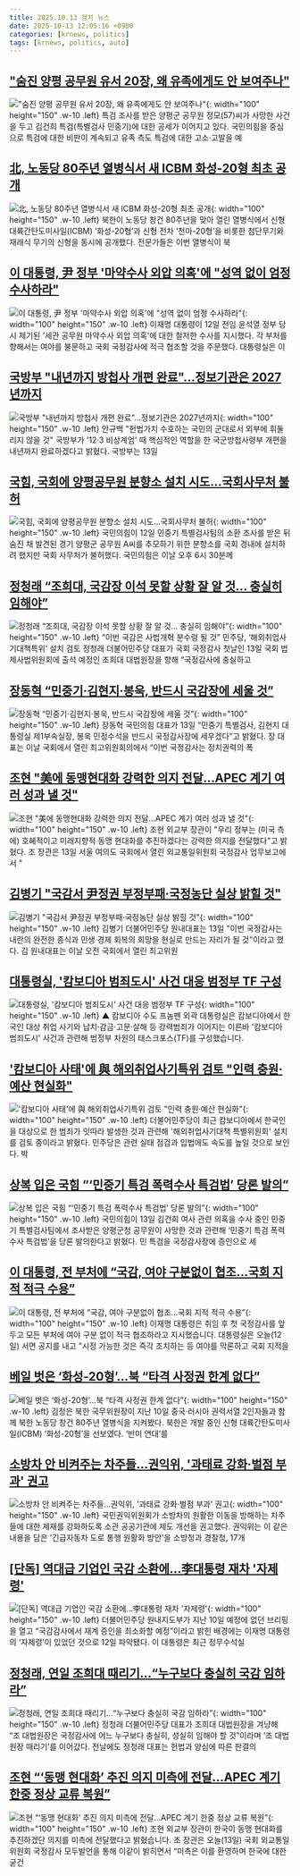 ```yaml
---
title: 2025.10.13 정치 뉴스
date: 2025-10-13 12:05:16 +0900
categories: [krnews, politics]
tags: [krnews, politics, auto]
---
```

## ["숨진 양평 공무원 유서 20장, 왜 유족에게도 안 보여주나"](https://n.news.naver.com/mnews/article/025/0003474580)

!["숨진 양평 공무원 유서 20장, 왜 유족에게도 안 보여주나"](https://mimgnews.pstatic.net/image/origin/025/2025/10/12/3474580.jpg?type=nf220_150){: width="100" height="150" .w-10 .left}
특검 조사를 받은 양평군 공무원 정모(57)씨가 사망한 사건을 두고 김건희 특검(특별검사 민중기)에 대한 공세가 이어지고 있다. 국민의힘을 중심으로 특검에 대한 비판이 계속되고 유족 측도 특검에 대한 고소·고발을 예

## [北, 노동당 80주년 열병식서 새 ICBM 화성-20형 최초 공개](https://n.news.naver.com/mnews/article/421/0008532283)

![北, 노동당 80주년 열병식서 새 ICBM 화성-20형 최초 공개](https://mimgnews.pstatic.net/image/origin/421/2025/10/12/8532283.jpg?type=nf220_150){: width="100" height="150" .w-10 .left}
북한이 노동당 창건 80주년을 맞아 열린 열병식에서 신형 대륙간탄도미사일(ICBM) ‘화성-20형’과 신형 전차 ‘천마-20형’을 비롯한 첨단무기와 재래식 무기의 신형을 동시에 공개했다. 전문가들은 이번 열병식이 북

## [이 대통령, 尹 정부 '마약수사 외압 의혹'에 "성역 없이 엄정 수사하라"](https://n.news.naver.com/mnews/article/469/0000891452)

![이 대통령, 尹 정부 '마약수사 외압 의혹'에 "성역 없이 엄정 수사하라"](https://mimgnews.pstatic.net/image/origin/469/2025/10/12/891452.jpg?type=nf220_150){: width="100" height="150" .w-10 .left}
이재명 대통령이 12일 전임 윤석열 정부 당시 제기된 '세관 공무원 마약수사 외압 의혹'에 대한 철저한 수사를 지시했다. 각 부처를 향해서는 여야를 불문하고 국회 국정감사에 적극 협조할 것을 주문했다. 대통령실은 이

## [국방부 "내년까지 방첩사 개편 완료"…정보기관은 2027년까지](https://n.news.naver.com/mnews/article/001/0015673572)

![국방부 "내년까지 방첩사 개편 완료"…정보기관은 2027년까지](https://mimgnews.pstatic.net/image/origin/001/2025/10/13/15673572.jpg?type=nf220_150){: width="100" height="150" .w-10 .left}
안규백 "헌법가치 수호하는 국민의 군대로서 외부에 휘둘리지 않을 것" 국방부가 '12·3 비상계엄' 때 핵심적인 역할을 한 국군방첩사령부 개편을 내년까지 완료하겠다고 밝혔다. 국방부는 13일

## [국힘, 국회에 양평공무원 분향소 설치 시도…국회사무처 불허](https://n.news.naver.com/mnews/article/001/0015673014)

![국힘, 국회에 양평공무원 분향소 설치 시도…국회사무처 불허](https://mimgnews.pstatic.net/image/origin/001/2025/10/12/15673014.jpg?type=nf220_150){: width="100" height="150" .w-10 .left}
국민의힘이 12일 민중기 특별검사팀의 소환 조사를 받은 뒤 숨진 채 발견된 경기 양평군 공무원 A씨를 추모하기 위한 분향소를 국회 경내에 설치하려 했지만 국회 사무처가 불허했다. 국민의힘은 이날 오후 6시 30분께

## [정청래 “조희대, 국감장 이석 못할 상황 잘 알 것… 충실히 임해야”](https://n.news.naver.com/mnews/article/366/0001113864)

![정청래 “조희대, 국감장 이석 못할 상황 잘 알 것… 충실히 임해야”](https://mimgnews.pstatic.net/image/origin/366/2025/10/13/1113864.jpg?type=nf220_150){: width="100" height="150" .w-10 .left}
“이번 국감은 사법개혁 분수령 될 것” 민주당, ‘해외취업사기대책특위’ 설치 검토 정청래 더불어민주당 대표가 국회 국정감사 첫날인 13일 국회 법제사법위원회에 출석 예정인 조희대 대법원장을 향해 “국정감사에 충실하고

## [장동혁 “민중기·김현지·봉욱, 반드시 국감장에 세울 것”](https://n.news.naver.com/mnews/article/030/0003358152)

![장동혁 “민중기·김현지·봉욱, 반드시 국감장에 세울 것”](https://mimgnews.pstatic.net/image/origin/030/2025/10/13/3358152.jpg?type=nf220_150){: width="100" height="150" .w-10 .left}
장동혁 국민의힘 대표가 13일 “민중기 특별검사, 김현지 대통령실 제1부속실장, 봉욱 민정수석을 반드시 국정감사장에 세우겠다”고 밝혔다. 장 대표는 이날 국회에서 열린 최고위원회의에서 “이번 국정감사는 정치권력의 폭

## [조현 "美에 동맹현대화 강력한 의지 전달…APEC 계기 여러 성과 낼 것"](https://n.news.naver.com/mnews/article/008/0005261629)

![조현 "美에 동맹현대화 강력한 의지 전달…APEC 계기 여러 성과 낼 것"](https://mimgnews.pstatic.net/image/origin/008/2025/10/13/5261629.jpg?type=nf220_150){: width="100" height="150" .w-10 .left}
조현 외교부 장관이 "우리 정부는 (미국 측에) 호혜적이고 미래지향적 동맹 현대화를 추진하겠다는 강력한 의지를 전달했다"고 밝혔다. 조 장관은 13일 서울 여의도 국회에서 열린 외교통일위원회 국정감사 업무보고에서 "

## [김병기 "국감서 尹정권 부정부패·국정농단 실상 밝힐 것"](https://n.news.naver.com/mnews/article/003/0013530111)

![김병기 "국감서 尹정권 부정부패·국정농단 실상 밝힐 것"](https://mimgnews.pstatic.net/image/origin/003/2025/10/13/13530111.jpg?type=nf220_150){: width="100" height="150" .w-10 .left}
김병기 더불어민주당 원내대표는 13일 "이번 국정감사는 내란의 완전한 종식과 민생 경제 회복의 희망을 현실로 만드는 자리가 될 것"이라고 했다. 김 원내대표는 이날 오전 국회에서 열린 최고위원

## [대통령실, '캄보디아 범죄도시' 사건 대응 범정부 TF 구성](https://n.news.naver.com/mnews/article/055/0001299238)

![대통령실, '캄보디아 범죄도시' 사건 대응 범정부 TF 구성](https://mimgnews.pstatic.net/image/origin/055/2025/10/13/1299238.jpg?type=nf220_150){: width="100" height="150" .w-10 .left}
▲ 캄보디아 수도 프놈펜 외곽 대통령실은 캄보디아에서 한국인 대상 취업 사기와 납치·감금·고문·살해 등 강력범죄가 이어지는 이른바 '캄보디아 범죄도시' 사건과 관련해 범정부 차원의 태스크포스(TF)를 구성했습니다.

## ['캄보디아 사태'에 與 해외취업사기특위 검토 "인력 충원·예산 현실화"](https://n.news.naver.com/mnews/article/008/0005261645)

!['캄보디아 사태'에 與 해외취업사기특위 검토 "인력 충원·예산 현실화"](https://mimgnews.pstatic.net/image/origin/008/2025/10/13/5261645.jpg?type=nf220_150){: width="100" height="150" .w-10 .left}
더불어민주당이 최근 캄보디아에서 한국인을 대상으로 한 범죄가 잇따라 발생한 것과 관련해 '해외취업사기대책 특별위원회' 설치를 검토 중이라고 밝혔다. 민주당은 관련 실태 점검과 입법에도 속도를 높일 것으로 보인다. 박

## [상복 입은 국힘 “‘민중기 특검 폭력수사 특검법’ 당론 발의”](https://n.news.naver.com/mnews/article/032/0003401519)

![상복 입은 국힘 “‘민중기 특검 폭력수사 특검법’ 당론 발의”](https://mimgnews.pstatic.net/image/origin/032/2025/10/13/3401519.jpg?type=nf220_150){: width="100" height="150" .w-10 .left}
국민의힘이 13일 김건희 여사 관련 의혹을 수사 중인 민중기 특별검사팀에서 조사받은 양평군청 공무원이 사망한 것과 관련해 ‘민중기 특검 폭력수사 특검법’을 당론 발의한다고 밝혔다. 민 특검을 국정감사장에 증인으로 세

## [이 대통령, 전 부처에 “국감, 여야 구분없이 협조…국회 지적 적극 수용”](https://n.news.naver.com/mnews/article/056/0012044890)

![이 대통령, 전 부처에 “국감, 여야 구분없이 협조…국회 지적 적극 수용”](https://mimgnews.pstatic.net/image/origin/056/2025/10/12/12044890.jpg?type=nf220_150){: width="100" height="150" .w-10 .left}
이재명 대통령은 취임 후 첫 국정감사를 앞두고 모든 부처에 여야 구분 없이 적극 협조하라고 지시했습니다. 대통령실은 오늘(12일) 서면 공지를 내고 "시정 가능한 것은 즉각 조치하는 등 여야를 막론하고 국회 지적을

## [베일 벗은 ‘화성-20형’…북 “타격 사정권 한계 없다”](https://n.news.naver.com/mnews/article/032/0003401413)

![베일 벗은 ‘화성-20형’…북 “타격 사정권 한계 없다”](https://mimgnews.pstatic.net/image/origin/032/2025/10/12/3401413.jpg?type=nf220_150){: width="100" height="150" .w-10 .left}
김정은 북한 국무위원장이 지난 10일 중국·러시아 권력서열 2인자들과 함께 북한 노동당 창건 80주년 열병식을 지켜봤다. 북한은 개발 중인 신형 대륙간탄도미사일(ICBM) ‘화성-20형’을 선보였다. ‘반미 연대’를

## [소방차 안 비켜주는 차주들…권익위, '과태료 강화·벌점 부과' 권고](https://n.news.naver.com/mnews/article/003/0013530312)

![소방차 안 비켜주는 차주들…권익위, '과태료 강화·벌점 부과' 권고](https://mimgnews.pstatic.net/image/origin/003/2025/10/13/13530312.jpg?type=nf220_150){: width="100" height="150" .w-10 .left}
국민권익위원회가 소방차의 원활한 이동을 방해하는 차주들에 대한 제재를 강화하도록 소관 공공기관에 제도 개선을 권고했다. 권익위는 이 같은 내용을 담은 '긴급자동차 도로 통행 원활화 방안'을 소방청과 경찰청, 17개

## [[단독] 역대급 기업인 국감 소환에…李대통령 재차 '자제령'](https://n.news.naver.com/mnews/article/025/0003474703)

![[단독] 역대급 기업인 국감 소환에…李대통령 재차 '자제령'](https://mimgnews.pstatic.net/image/origin/025/2025/10/13/3474703.jpg?type=nf220_150){: width="100" height="150" .w-10 .left}
더불어민주당 원내지도부가 지난 10일 예정에 없던 브리핑을 열고 “국감감사에서 재계 증인을 최소화할 예정”이라고 밝힌 배경에는 이재명 대통령의 ‘자제령’이 있었던 것으로 12일 파악됐다. 이 대통령은 최근 정무수석실

## [정청래, 연일 조희대 때리기…“누구보다 충실히 국감 임하라”](https://n.news.naver.com/mnews/article/029/0002986611)

![정청래, 연일 조희대 때리기…“누구보다 충실히 국감 임하라”](https://mimgnews.pstatic.net/image/origin/029/2025/10/13/2986611.jpg?type=nf220_150){: width="100" height="150" .w-10 .left}
정청래 더불어민주당 대표가 조희대 대법원장을 겨냥해 “조 대법원장은 국정감사에 어느 누구보다 충실히, 성실히 임해야 할 것”이라며 ‘조 대법원장 때리기’를 이어갔다. 전날에도 정청래 대표는 헌법과 양심에 따른 판결의

## [조현 “‘동맹 현대화’ 추진 의지 미측에 전달…APEC 계기 한중 정상 교류 복원”](https://n.news.naver.com/mnews/article/056/0012045233)

![조현 “‘동맹 현대화’ 추진 의지 미측에 전달…APEC 계기 한중 정상 교류 복원”](https://mimgnews.pstatic.net/image/origin/056/2025/10/13/12045233.jpg?type=nf220_150){: width="100" height="150" .w-10 .left}
조현 외교부 장관이 한국이 동맹 현대화를 추진하겠단 의지를 미측에 전달했다고 밝혔습니다. 조 장관은 오늘(13일) 국회 외교통일위원회 국정감사 모두발언을 통해 이같이 밝히면서 “미측은 이를 환영하며 한국에 대한 굳건

